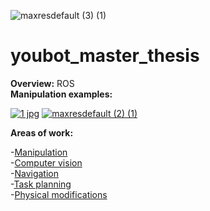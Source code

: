 ![maxresdefault (3) (1)](https://user-images.githubusercontent.com/68658068/117088783-c1c90680-ad53-11eb-8759-d352c6dce493.jpg)

# youbot_master_thesis
**Overview:**
ROS\
**Manipulation examples:**

[![1 jpg](https://user-images.githubusercontent.com/68658068/117087200-0f8f4000-ad4f-11eb-981b-324fa5b17c49.jpg)](https://youtu.be/eHf56aguuII)
[![maxresdefault (2) (1)](https://user-images.githubusercontent.com/68658068/117087285-4402fc00-ad4f-11eb-93e4-a5b02784261c.jpg)](https://youtu.be/QkStWA19vPg)

**Areas of work:**

-[Manipulation](https://github.com/mikhail-chirkov/youbot_master_thesis_or_project/wiki/Manipulation) \
-[Computer vision](https://github.com/mikhail-chirkov/youbot_master_thesis_or_project/wiki/Computer-vision) \
-[Navigation](https://github.com/mikhail-chirkov/youbot_master_thesis_or_project/wiki/Navigation) \
-[Task planning](https://github.com/mikhail-chirkov/youbot_master_thesis_or_project/wiki/Task-planning)\
-[Physical modifications](https://github.com/mikhail-chirkov/youbot_master_thesis_or_project/wiki/3D-models)
